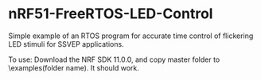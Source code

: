 # nRF51-FreeRTOS-LED-Control

Simple example of an RTOS program for accurate time control of flickering LED stimuli for SSVEP applications.

To use: Download the NRF SDK 11.0.0, and copy master folder to \examples\(folder name). It should work.
